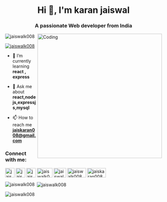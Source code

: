 <h1 align="center">Hi 👋, I'm karan jaiswal</h1>
<h3 align="center">A passionate Web developer from India</h3>
<img align="right" alt="Coding" width="400" src="https://i.pinimg.com/originals/81/17/8b/81178b47a8598f0c81c4799f2cdd4057.gif">

<p align="left"> <img src="https://komarev.com/ghpvc/?username=jaiswalk008&label=Profile%20views&color=0e75b6&style=flat" alt="jaiswalk008" /> </p>

<p align="left"> <a href="https://twitter.com/jaiswalk008" target="blank"><img src="https://img.shields.io/twitter/follow/jaiswalk008?logo=twitter&style=for-the-badge" alt="jaiswalk008" /></a> </p>

- 🌱 I’m currently learning **react , express**

- 💬 Ask me about **react,nodejs,expressjs,mysql**

- 📫 How to reach me **jaiskaran008@gmail.com**

<h3 align="left">Connect with me:</h3>
<p align="left">
<a href="https://twitter.com/jaiswalk008" target="blank"><img align="center" src="https://th.bing.com/th/id/OIP.biG9UdrkNGTbvX1YvOvY4AHaHa?pid=ImgDet&rs=1" alt="jaiswalk008" height="30" width="30" /></a>
<a href="https://linkedin.com/in/jaiswalk008" target="blank"><img align="center" src="https://th.bing.com/th/id/OIP.8fRVSQ0TVNXYOCAJxO7miwHaHa?pid=ImgDet&w=512&h=512&rs=1" alt="jaiswalk008" height="30" width="30" /></a>
<a href="https://instagram.com/jaiswalk008" target="blank"><img align="center" src="https://th.bing.com/th/id/R.5e04fd779e7607a47d0bad14976caa90?rik=MYieavaZpaXrMw&riu=http%3a%2f%2f1000logos.net%2fwp-content%2fuploads%2f2017%2f02%2fNew-Instagram-logo.jpg&ehk=kTNHOU7RNhSBC8VTl4FPXOmyjXgyJlrNtPiZ9qk03fA%3d&risl=&pid=ImgRaw&r=0" alt="jaiswalk008" height="30" width="30" /></a>
<a href="https://www.codechef.com/users/jaiswalk008" target="blank"><img align="center" src="https://cdn.dribbble.com/users/70628/screenshots/1743345/codechef.png" alt="jaiswalk008" height="30" width="50" /></a>
<a href="https://www.hackerrank.com/jaiswalk" target="blank"><img align="center" src="https://gdm-catalog-fmapi-prod.imgix.net/ProductLogo/8b9fc1fa-bb42-45c6-957b-3b6611c542f1.png?ixlib=react-9.0.3&ch=Width%2CDPR&auto=format&w=4088" alt="jaiswalk" height="30" width="40" /></a>
<a href="https://codeforces.com/profile/jaiswalk008" target="blank"><img align="center" src="https://th.bing.com/th/id/OIP.L5amYGD8IRG7aNAulHEfZQEsA8?pid=ImgDet&rs=1" alt="jaiswalk008" height="30" width="60" /></a>
<a href="https://www.leetcode.com/jaiskaran008" target="blank"><img align="center" src="https://th.bing.com/th/id/OIP.KW_pl0IHXM60t95-F0Vw_wHaD4?pid=ImgDet&rs=1" alt="jaiskaran008" height="30" width="60" /></a>
</p>



<p><img align="left" src="https://github-readme-stats.vercel.app/api/top-langs?username=jaiswalk008&show_icons=true&locale=en&layout=compact" alt="jaiswalk008" /></p>

<p>&nbsp;<img align="center" src="https://github-readme-stats.vercel.app/api?username=jaiswalk008&show_icons=true&locale=en" alt="jaiswalk008" /></p>

<p><img align="center" src="https://github-readme-streak-stats.herokuapp.com/?user=jaiswalk008&" alt="jaiswalk008" /></p>

